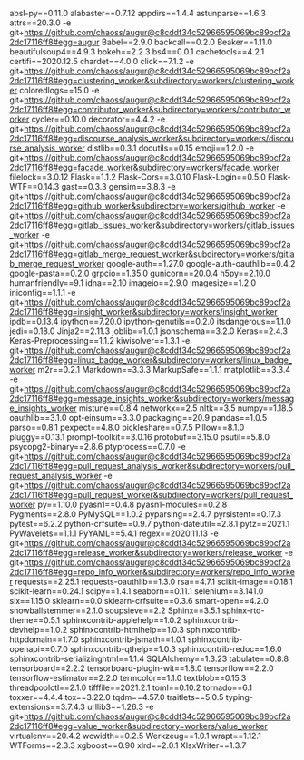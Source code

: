 absl-py==0.11.0
alabaster==0.7.12
appdirs==1.4.4
astunparse==1.6.3
attrs==20.3.0
-e git+https://github.com/chaoss/augur@c8cddf34c52966595069bc89bcf2a2dc17116ff8#egg=augur
Babel==2.9.0
backcall==0.2.0
Beaker==1.11.0
beautifulsoup4==4.9.3
bokeh==2.2.3
bs4==0.0.1
cachetools==4.2.1
certifi==2020.12.5
chardet==4.0.0
click==7.1.2
-e git+https://github.com/chaoss/augur@c8cddf34c52966595069bc89bcf2a2dc17116ff8#egg=clustering_worker&subdirectory=workers/clustering_worker
coloredlogs==15.0
-e git+https://github.com/chaoss/augur@c8cddf34c52966595069bc89bcf2a2dc17116ff8#egg=contributor_worker&subdirectory=workers/contributor_worker
cycler==0.10.0
decorator==4.4.2
-e git+https://github.com/chaoss/augur@c8cddf34c52966595069bc89bcf2a2dc17116ff8#egg=discourse_analysis_worker&subdirectory=workers/discourse_analysis_worker
distlib==0.3.1
docutils==0.15
emoji==1.2.0
-e git+https://github.com/chaoss/augur@c8cddf34c52966595069bc89bcf2a2dc17116ff8#egg=facade_worker&subdirectory=workers/facade_worker
filelock==3.0.12
Flask==1.1.2
Flask-Cors==3.0.10
Flask-Login==0.5.0
Flask-WTF==0.14.3
gast==0.3.3
gensim==3.8.3
-e git+https://github.com/chaoss/augur@c8cddf34c52966595069bc89bcf2a2dc17116ff8#egg=github_worker&subdirectory=workers/github_worker
-e git+https://github.com/chaoss/augur@c8cddf34c52966595069bc89bcf2a2dc17116ff8#egg=gitlab_issues_worker&subdirectory=workers/gitlab_issues_worker
-e git+https://github.com/chaoss/augur@c8cddf34c52966595069bc89bcf2a2dc17116ff8#egg=gitlab_merge_request_worker&subdirectory=workers/gitlab_merge_request_worker
google-auth==1.27.0
google-auth-oauthlib==0.4.2
google-pasta==0.2.0
grpcio==1.35.0
gunicorn==20.0.4
h5py==2.10.0
humanfriendly==9.1
idna==2.10
imageio==2.9.0
imagesize==1.2.0
iniconfig==1.1.1
-e git+https://github.com/chaoss/augur@c8cddf34c52966595069bc89bcf2a2dc17116ff8#egg=insight_worker&subdirectory=workers/insight_worker
ipdb==0.13.4
ipython==7.20.0
ipython-genutils==0.2.0
itsdangerous==1.1.0
jedi==0.18.0
Jinja2==2.11.3
joblib==1.0.1
jsonschema==3.2.0
Keras==2.4.3
Keras-Preprocessing==1.1.2
kiwisolver==1.3.1
-e git+https://github.com/chaoss/augur@c8cddf34c52966595069bc89bcf2a2dc17116ff8#egg=linux_badge_worker&subdirectory=workers/linux_badge_worker
m2r==0.2.1
Markdown==3.3.3
MarkupSafe==1.1.1
matplotlib==3.3.4
-e git+https://github.com/chaoss/augur@c8cddf34c52966595069bc89bcf2a2dc17116ff8#egg=message_insights_worker&subdirectory=workers/message_insights_worker
mistune==0.8.4
networkx==2.5
nltk==3.5
numpy==1.18.5
oauthlib==3.1.0
opt-einsum==3.3.0
packaging==20.9
pandas==1.0.5
parso==0.8.1
pexpect==4.8.0
pickleshare==0.7.5
Pillow==8.1.0
pluggy==0.13.1
prompt-toolkit==3.0.16
protobuf==3.15.0
psutil==5.8.0
psycopg2-binary==2.8.6
ptyprocess==0.7.0
-e git+https://github.com/chaoss/augur@c8cddf34c52966595069bc89bcf2a2dc17116ff8#egg=pull_request_analysis_worker&subdirectory=workers/pull_request_analysis_worker
-e git+https://github.com/chaoss/augur@c8cddf34c52966595069bc89bcf2a2dc17116ff8#egg=pull_request_worker&subdirectory=workers/pull_request_worker
py==1.10.0
pyasn1==0.4.8
pyasn1-modules==0.2.8
Pygments==2.8.0
PyMySQL==1.0.2
pyparsing==2.4.7
pyrsistent==0.17.3
pytest==6.2.2
python-crfsuite==0.9.7
python-dateutil==2.8.1
pytz==2021.1
PyWavelets==1.1.1
PyYAML==5.4.1
regex==2020.11.13
-e git+https://github.com/chaoss/augur@c8cddf34c52966595069bc89bcf2a2dc17116ff8#egg=release_worker&subdirectory=workers/release_worker
-e git+https://github.com/chaoss/augur@c8cddf34c52966595069bc89bcf2a2dc17116ff8#egg=repo_info_worker&subdirectory=workers/repo_info_worker
requests==2.25.1
requests-oauthlib==1.3.0
rsa==4.7.1
scikit-image==0.18.1
scikit-learn==0.24.1
scipy==1.4.1
seaborn==0.11.1
selenium==3.141.0
six==1.15.0
sklearn==0.0
sklearn-crfsuite==0.3.6
smart-open==4.2.0
snowballstemmer==2.1.0
soupsieve==2.2
Sphinx==3.5.1
sphinx-rtd-theme==0.5.1
sphinxcontrib-applehelp==1.0.2
sphinxcontrib-devhelp==1.0.2
sphinxcontrib-htmlhelp==1.0.3
sphinxcontrib-httpdomain==1.7.0
sphinxcontrib-jsmath==1.0.1
sphinxcontrib-openapi==0.7.0
sphinxcontrib-qthelp==1.0.3
sphinxcontrib-redoc==1.6.0
sphinxcontrib-serializinghtml==1.1.4
SQLAlchemy==1.3.23
tabulate==0.8.8
tensorboard==2.2.2
tensorboard-plugin-wit==1.8.0
tensorflow==2.2.0
tensorflow-estimator==2.2.0
termcolor==1.1.0
textblob==0.15.3
threadpoolctl==2.1.0
tifffile==2021.2.1
toml==0.10.2
tornado==6.1
toxxer==4.4.4
tox==3.22.0
tqdm==4.57.0
traitlets==5.0.5
typing-extensions==3.7.4.3
urllib3==1.26.3
-e git+https://github.com/chaoss/augur@c8cddf34c52966595069bc89bcf2a2dc17116ff8#egg=value_worker&subdirectory=workers/value_worker
virtualenv==20.4.2
wcwidth==0.2.5
Werkzeug==1.0.1
wrapt==1.12.1
WTForms==2.3.3
xgboost==0.90
xlrd==2.0.1
XlsxWriter==1.3.7
